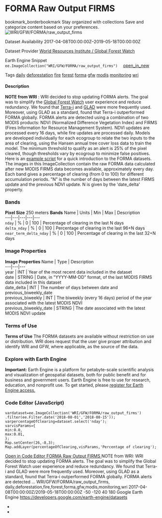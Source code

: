  
#  FORMA Raw Output FIRMS 
bookmark_borderbookmark Stay organized with collections  Save and categorize content based on your preferences. 
![WRI/GFW/FORMA/raw_output_firms](https://developers.google.com/earth-engine/datasets/images/WRI/WRI_GFW_FORMA_raw_output_firms_sample.png) 

Dataset Availability
    2017-04-08T00:00:00Z–2019-05-18T00:00:00Z 

Dataset Provider
     [ World Resources Institute / Global Forest Watch ](https://www.globalforestwatch.org/) 

Earth Engine Snippet
     `    ee.ImageCollection("WRI/GFW/FORMA/raw_output_firms")   ` [ open_in_new ](https://code.earthengine.google.com/?scriptPath=Examples:Datasets/WRI/WRI_GFW_FORMA_raw_output_firms) 

Tags
     [daily](https://developers.google.com/earth-engine/datasets/tags/daily) [deforestation](https://developers.google.com/earth-engine/datasets/tags/deforestation) [fire](https://developers.google.com/earth-engine/datasets/tags/fire) [forest](https://developers.google.com/earth-engine/datasets/tags/forest) [forma](https://developers.google.com/earth-engine/datasets/tags/forma) [gfw](https://developers.google.com/earth-engine/datasets/tags/gfw) [modis](https://developers.google.com/earth-engine/datasets/tags/modis) [monitoring](https://developers.google.com/earth-engine/datasets/tags/monitoring) [wri](https://developers.google.com/earth-engine/datasets/tags/wri)
#### Description
**NOTE from WRI** : WRI decided to stop updating FORMA alerts. The goal was to simplify the [Global Forest Watch](https://www.globalforestwatch.org) user experience and reduce redundancy. We found that [Terra-i](http://www.terra-i.org/terra-i.html) and [GLAD](https://glad-forest-alert.appspot.com/) were more frequently used. Moreover, using GLAD as a standard, found that Terra-i outperformed FORMA globally.
FORMA alerts are detected using a combination of two MODIS products: NDVI (Normalized Difference Vegetation Index) and FIRMS (Fires Information for Resource Management System). NDVI updates are processed every 16 days, while fire updates are processed daily. Models are developed individually for each ecogroup to relate the two inputs to the area of clearing, using the Hansen annual tree cover loss data to train the model. The minimum threshold to qualify as an alert is 25% of the pixel cleared, though thresholds vary by ecogroup to minimize false positives. Here is an [example script](https://code.earthengine.google.com/f29b1e4360f3fc36847bd789ceeb20f6) for a quick introduction to the FORMA datasets.
The images in this ImageCollection contain the raw FORMA data calculated after new MODIS FIRMS data becomes available, approximately every day.
Each band gives a percentage of clearing (from 0 to 100) for different accumulation periods. "N" is the number of days between the latest FIRMS update and the previous NDVI update. N is given by the 'date_delta' property.
### Bands
**Pixel Size** 250 meters 
**Bands**
Name | Units | Min | Max | Description  
---|---|---|---|---  
`nday` | % |  0  |  100  | Percentage of clearing in the last N days  
`delta_nday` | % |  0  |  100  | Percentage of clearing in the last 96+N days  
`near_term_delta_nday` | % |  0  |  100  | Percentage of clearing in the last 32+N days  
### Image Properties
**Image Properties**
Name | Type | Description  
---|---|---  
year | INT | Year of the most recent data included in the dataset  
date | STRING | Date, in "YYYY-MM-DD" format, of the last MODIS FIRMS data included in this dataset  
date_delta | INT | The number of days between date and previous_biweekly_date  
previous_biweekly | INT | The biweekly (every 16 days) period of the year associated with the latest MODIS NDVI  
previous_biweekly_date | STRING | The date associated with the latest MODIS NDVI update  
### Terms of Use
**Terms of Use**
The FORMA datasets are available without restriction on use or distribution. WRI does request that the user give proper attribution and identify WRI and GFW, where applicable, as the source of the data.
### Explore with Earth Engine
**Important:** Earth Engine is a platform for petabyte-scale scientific analysis and visualization of geospatial datasets, both for public benefit and for business and government users. Earth Engine is free to use for research, education, and nonprofit use. To get started, please [register for Earth Engine access.](https://console.cloud.google.com/earth-engine)
### Code Editor (JavaScript)
```
vardataset=ee.ImageCollection('WRI/GFW/FORMA/raw_output_firms')
.filter(ee.Filter.date('2018-08-01','2018-08-15'));
varpercentageOfClearing=dataset.select('nday');
varvisParams={
min:0.0,
max:0.01,
};
Map.setCenter(26,-8,3);
Map.addLayer(percentageOfClearing,visParams,'Percentage of clearing');
```
[ Open in Code Editor ](https://code.earthengine.google.com/?scriptPath=Examples:Datasets/WRI/WRI_GFW_FORMA_raw_output_firms)
[ FORMA Raw Output FIRMS ](https://developers.google.com/earth-engine/datasets/catalog/WRI_GFW_FORMA_raw_output_firms)
NOTE from WRI: WRI decided to stop updating FORMA alerts. The goal was to simplify the Global Forest Watch user experience and reduce redundancy. We found that Terra-i and GLAD were more frequently used. Moreover, using GLAD as a standard, found that Terra-i outperformed FORMA globally. FORMA alerts are detected …
WRI/GFW/FORMA/raw_output_firms, daily,deforestation,fire,forest,forma,gfw,modis,monitoring,wri 
2017-04-08T00:00:00Z/2019-05-18T00:00:00Z
-50 -120 40 180 
Google Earth Engine
https://developers.google.com/earth-engine/datasets
  * [ ](https://doi.org/https://www.globalforestwatch.org/)
  * [ ](https://doi.org/https://developers.google.com/earth-engine/datasets/catalog/WRI_GFW_FORMA_raw_output_firms)


